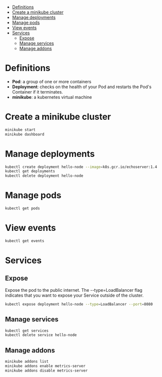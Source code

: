 <!--ts-->
   * [Definitions](kubernetes.md#definitions)
   * [Create a minikube cluster](kubernetes.md#create-a-minikube-cluster)
   * [Manage deployments](kubernetes.md#manage-deployments)
   * [Manage pods](kubernetes.md#manage-pods)
   * [View events](kubernetes.md#view-events)
   * [Services](kubernetes.md#services)
      * [Expose](kubernetes.md#expose)
      * [Manage services](kubernetes.md#manage-services)
      * [Manage addons](kubernetes.md#manage-addons)

<!-- Added by: runner, at: Tue Apr  6 11:15:04 UTC 2021 -->

<!--te-->

# Definitions

- **Pod**: a group of one or more containers
- **Deployment**: checks on the health of your Pod and restarts the Pod's Container if it terminates.
- **minikube**: a kubernetes virtual machine

# Create a minikube cluster

```bash
minikube start
minikube dashboard
```

# Manage deployments

```bash
kubectl create deployment hello-node --image=k8s.gcr.io/echoserver:1.4
kubectl get deployments
kubectl delete deployment hello-node
```

# Manage pods

```bash
kubectl get pods
```

# View events

```bash
kubectl get events
```

# Services

## Expose
Expose the pod to the public internet. The --type=LoadBalancer flag indicates that you want to expose your Service outside of the cluster.
```bash
kubectl expose deployment hello-node --type=LoadBalancer --port=8080
```

## Manage services
```bash
kubectl get services
kubectl delete service hello-node
```

## Manage addons
```bash
minikube addons list
minikube addons enable metrics-server
minikube addons disable metrics-server
```
